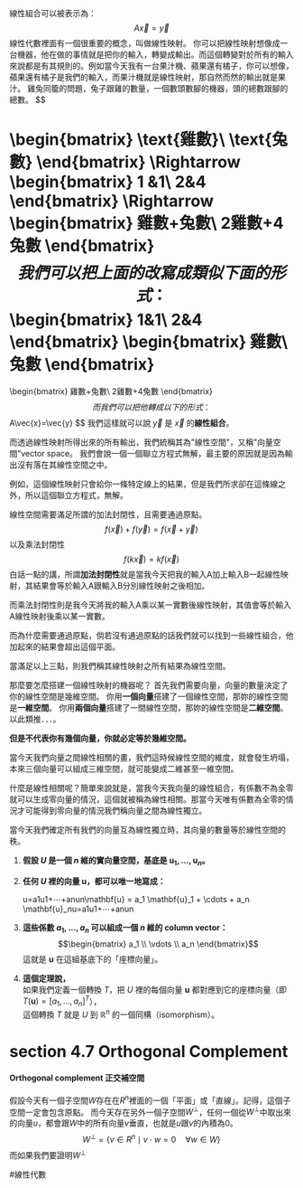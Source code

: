 線性組合可以被表示為：
$$
A\vec{x}=\vec{y}
$$
線性代數裡面有一個很重要的概念，叫做線性映射。
你可以把線性映射想像成一台機器，他在做的事情就是把你的輸入，轉變成輸出。而這個轉變對於所有的輸入來說都是有其規則的。例如當今天我有一台果汁機、蘋果還有橘子，你可以想像，蘋果還有橘子是我們的輸入，而果汁機就是線性映射，那自然而然的輸出就是果汁。
雞兔同籠的問題，兔子跟雞的數量，一個數頭數腳的機器，頭的總數跟腳的總數。
$$

\begin{bmatrix}
\text{雞數}\\
\text{兔數}
\end{bmatrix}
\Rightarrow
\begin{bmatrix}
1 &1\\
2&4
\end{bmatrix}
\Rightarrow
\begin{bmatrix}
雞數+兔數\\
2雞數+4兔數
\end{bmatrix}
$$
我們可以把上面的改寫成類似下面的形式：
$$
\begin{bmatrix}
1&1\\
2&4
\end{bmatrix}
\begin{bmatrix}
雞數\\
兔數
\end{bmatrix}
=
\begin{bmatrix}
雞數+兔數\\
2雞數+4兔數
\end{bmatrix}
$$
而我們可以把他轉成以下的形式：
$$
A\vec{x}=\vec{y}
$$
我們這樣就可以說 $\vec{y}$ 是 $\vec{x}$ 的**線性組合**。

而透過線性映射所得出來的所有輸出，我們統稱其為"線性空間"，又稱"向量空間"vector space。
我們會說一個一個聯立方程式無解，最主要的原因就是因為輸出沒有落在其線性空間之中。

例如，這個線性映射只會給你一條特定線上的結果，但是我們所求卻在這條線之外，所以這個聯立方程式，無解。

線性空間需要滿足所謂的加法封閉性，且需要通過原點。
$$
f(\vec{x})+f(\vec{y})=f(\vec{x}+\vec{y})
$$
以及乘法封閉性
$$
f(k\vec{x})=kf(\vec{x})
$$
白話一點的講，所謂**加法封閉性**就是當我今天把我的輸入A加上輸入B一起線性映射，其結果會等於輸入A跟輸入B分別線性映射之後相加。

而乘法封閉性則是我今天將我的輸入A乘以某一實數後線性映射，其值會等於輸入A線性映射後乘以某一實數。

而為什麼需要通過原點，倘若沒有通過原點的話我們就可以找到一些線性組合，他加起來的結果會超出這個平面。

當滿足以上三點，則我們稱其線性映射之所有結果為線性空間。

那麼要怎麼搭建一個線性映射的機器呢？
首先我們需要向量，向量的數量決定了你的線性空間是幾維空間。
你用**一個向量**搭建了一個線性空間，那妳的線性空間是**一維空間**。
你用**兩個向量**搭建了一間線性空間，那妳的線性空間是**二維空間**。
以此類推．．．。

**但是不代表你有幾個向量，你就必定等於幾維空間。**

當今天我們向量之間線性相關的畫，我們這時候線性空間的維度，就會發生坍塌，本來三個向量可以組成三維空間，就可能變成二維甚至一維空間。

什麼是線性相關呢？簡單來說就是，當我今天我向量的線性組合，有係數不為全零就可以生成零向量的情況，這個就被稱為線性相關。那當今天唯有係數為全零的情況才可能得到零向量的情況我們稱向量之間為線性獨立。

當今天我們確定所有我們的向量互為線性獨立時，其向量的數量等於線性空間的秩。
1. **假設 $U$ 是一個 $n$ 維的實向量空間，基底是 ${\mathbf{u}_1, \ldots, \mathbf{u}_n}$。**
    
2. **任何 $U$ 裡的向量 $\mathbf{u}$，都可以唯一地寫成：**
    
    u=a1u1+⋯+anun\mathbf{u} = a_1 \mathbf{u}_1 + \cdots + a_n \mathbf{u}_nu=a1​u1​+⋯+an​un​
3. **這些係數 $a_1, \ldots, a_n$ 可以組成一個 $n$ 維的 column vector：**
    $$\begin{bmatrix} a_1 \\ \vdots \\ a_n \end{bmatrix}​
    $$
    這就是 $\mathbf{u}$ 在這組基底下的「座標向量」。
    
4. **這個定理說，**  
    如果我們定義一個轉換 $T$，把 $U$ 裡的每個向量 $\mathbf{u}$ 都對應到它的座標向量（即 $T(\mathbf{u}) = [a_1, \ldots, a_n]^T$），  
    這個轉換 $T$ 就是 $U$ 到 $\mathbb{R}^n$ 的一個同構（isomorphism）。



# section 4.7 Orthogonal Complement
#### Orthogonal complement 正交補空間
假設今天有一個子空間$W$存在在$R^n$裡面的一個「平面」或「直線」。記得，這個子空間一定會包含原點。
而今天存在另外一個子空間$W^\perp$，任何一個從$W^\perp$中取出來的向量$u$，都會跟$W$中的所有向量$v$垂直，也就是$u$跟$v$的內積為0。
$$
W^\perp=\left\lbrace v\in R^n\mid v\cdot w=0\quad\forall w\in W\right\rbrace
$$
而如果我們要證明$W^\perp$

#線性代數